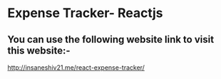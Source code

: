 # Expense Tracker- Reactjs

## You can use the following website link to visit this website:-

http://insaneshiv21.me/react-expense-tracker/
